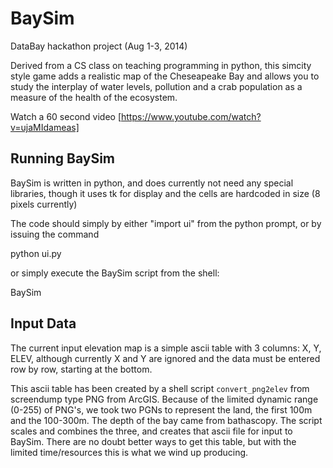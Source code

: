 BaySim
======

DataBay hackathon project (Aug 1-3, 2014)


Derived from a CS class on teaching programming in python, this
simcity style game adds a realistic map of the Cheseapeake Bay and
allows you to study the interplay of water levels, pollution and a
crab population as a measure of the health of the ecosystem.

Watch a 60 second video
[https://www.youtube.com/watch?v=ujaMIdameas]

Running BaySim
--------------

BaySim is written in python, and does currently not need any special
libraries, though it uses tk for display and the cells are hardcoded
in size (8 pixels currently)

The code should simply by either "import ui" from the python prompt, 
or by issuing the command 

   python ui.py 

or simply execute the BaySim script from the shell:

   BaySim


Input Data
----------

The current input elevation map is a simple ascii table with 3
columns: X, Y, ELEV, although currently X and Y are ignored and 
the data must be entered row by row, starting at the bottom.

This ascii table has been created by a shell script `convert_png2elev`
from screendump type PNG from ArcGIS. Because of the limited dynamic
range (0-255) of PNG's, we took two PGNs to represent the land, the
first 100m and the 100-300m.  The depth of the bay came from
bathascopy. The script scales and combines the three, and creates that
ascii file for input to BaySim. There are no doubt better ways to get
this table, but with the limited time/resources this is what we wind up
producing.
